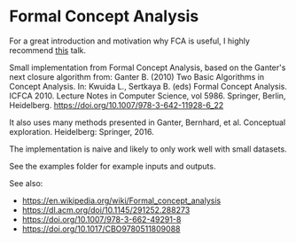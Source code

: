 # Formal Concept Analysis

For a great introduction and motivation why FCA is useful, I highly recommend [this](https://www.youtube.com/watch?v=Xuxm929tIRY) talk.

Small implementation from Formal Concept Analysis, based on the Ganter's next closure algorithm from:
Ganter B. (2010) Two Basic Algorithms in Concept Analysis. In: Kwuida L., Sertkaya B. (eds) Formal Concept Analysis.
ICFCA 2010. Lecture Notes in Computer Science, vol 5986. Springer, Berlin, Heidelberg. https://doi.org/10.1007/978-3-642-11928-6_22

It also uses many methods presented in Ganter, Bernhard, et al. Conceptual exploration. Heidelberg: Springer, 2016.

The implementation is naive and likely to only work well with small datasets.

See the examples folder for example inputs and outputs.

See also:
* https://en.wikipedia.org/wiki/Formal_concept_analysis
* https://dl.acm.org/doi/10.1145/291252.288273
* https://doi.org/10.1007/978-3-662-49291-8
* https://doi.org/10.1017/CBO9780511809088
